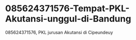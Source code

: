# 085624371576-Tempat-PKL-Akutansi-unggul-di-Bandung
085624371576, PKL jurusan Akutansi di Cipeundeuy 
